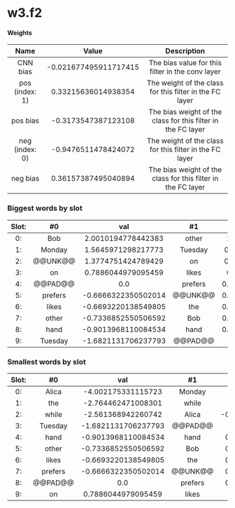 # w3.f2
#### Weights
Name | Value | Description
:--: | :--: | :--:
CNN bias | -0.021677495911717415 | The bias value for this filter in the conv layer
pos (index: 1) | 0.33215636014938354| The weight of the class for this filter in the FC layer
pos bias | -0.3173547387123108| The bias weight of the class for this filter in the FC layer
neg (index: 0) | -0.9476511478424072| The weight of the class for this filter in the FC layer
neg bias | 0.36157387495040894| The bias weight of the class for this filter in the FC layer
### Biggest words by slot
Slot: |#0 | val | #1 | val | #2 | val
:--: | :--: | :--: | :--: | :--: | :--: | :--:
0: | Bob | 2.0010194778442383 | other | 1.106260895729065 | Monday | 3.693575382232666
1: | Monday | 1.5645971298217773 | Tuesday | 0.8210053443908691 | while | 2.0436253547668457
2: | @@UNK@@ | 1.3774751424789429 | on | 0.5952779650688171 | Alica | 0.14330518245697021
3: | on | 0.7886044979095459 | likes | 0.460934579372406 | @@PAD@@ | 0.0
4: | @@PAD@@ | 0.0 | prefers | 0.45084384083747864 | Bob | -0.1801295280456543
5: | prefers | -0.6666322350502014 | @@UNK@@ | 0.23959849774837494 | the | -0.21964937448501587
6: | likes | -0.6693220138549805 | the | 0.08749270439147949 | prefers | -0.5859565138816833
7: | other | -0.7336852550506592 | Bob | 0.07226715236902237 | hand | -0.6028509736061096
8: | hand | -0.9013968110084534 | hand | 0.05580151081085205 | @@UNK@@ | -0.9960293769836426
9: | Tuesday | -1.6821131706237793 | @@PAD@@ | 0.0 | likes | -1.3122615814208984
### Smallest words by slot
Slot: |#0 | val | #1 | val | #2 | val
:--: | :--: | :--: | :--: | :--: | :--: | :--:
0: | Alica | -4.002175331115723 | Monday | -1.233579158782959 | other | -3.4124667644500732
1: | the | -2.764462471008301 | while | -0.576113224029541 | Tuesday | -2.315607786178589
2: | while | -2.561368942260742 | Alica | -0.003825277090072632 | on | -1.6619619131088257
3: | Tuesday | -1.6821131706237793 | @@PAD@@ | 0.0 | likes | -1.3122615814208984
4: | hand | -0.9013968110084534 | hand | 0.05580151081085205 | @@UNK@@ | -0.9960293769836426
5: | other | -0.7336852550506592 | Bob | 0.07226715236902237 | hand | -0.6028509736061096
6: | likes | -0.6693220138549805 | the | 0.08749270439147949 | prefers | -0.5859565138816833
7: | prefers | -0.6666322350502014 | @@UNK@@ | 0.23959849774837494 | the | -0.21964937448501587
8: | @@PAD@@ | 0.0 | prefers | 0.45084384083747864 | Bob | -0.1801295280456543
9: | on | 0.7886044979095459 | likes | 0.460934579372406 | @@PAD@@ | 0.0
